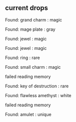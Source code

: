 ## current drops

Found: grand charm : magic
Found: mage plate : gray
Found: jewel : magic
Found: jewel : magic
Found: ring : rare
Found: small charm : magic
failed reading memory
Found: key of destruction : rare
Found: flawless amethyst : white
failed reading memory
Found: amulet : unique

